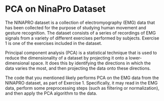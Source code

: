# PCA on NinaPro Dataset

The NINAPRO dataset is a collection of electromyography (EMG) data that has been collected for the purpose of studying human movement and gesture recognition. The dataset consists of a series of recordings of EMG signals from a variety of different exercises performed by subjects. Exercise 1 is one of the exercises included in the dataset.

Principal component analysis (PCA) is a statistical technique that is used to reduce the dimensionality of a dataset by projecting it onto a lower-dimensional space. It does this by identifying the directions in which the data varies the most, and then projecting the data onto these directions.

The code that you mentioned likely performs PCA on the EMG data from the NINAPRO dataset, as part of Exercise 1. Specifically, it may read in the EMG data, perform some preprocessing steps (such as filtering or normalization), and then apply the PCA algorithm to the data.

